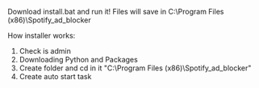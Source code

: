 Download install.bat and run it!
Files will save in C:\Program Files (x86)\Spotify_ad_blocker

How installer works:
1. Check is admin
2. Downloading Python and Packages
3. Create folder and cd in it "C:\Program Files (x86)\Spotify_ad_blocker"
4. Create auto start task

